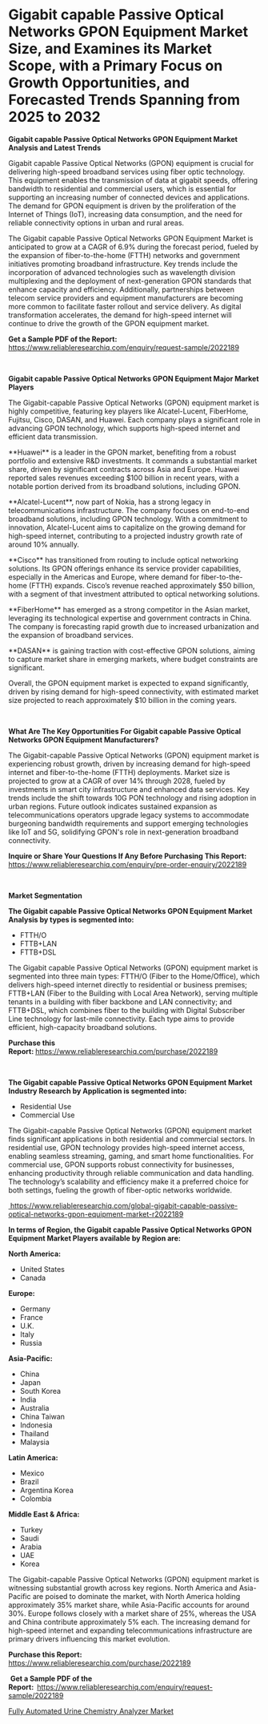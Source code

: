 <p><h1>Gigabit capable Passive Optical Networks GPON Equipment Market Size, and Examines its Market Scope, with a Primary Focus on Growth Opportunities, and Forecasted Trends Spanning from 2025 to 2032</h1></p><p><strong>Gigabit capable Passive Optical Networks GPON Equipment Market Analysis and Latest Trends</strong></p>
<p><p>Gigabit capable Passive Optical Networks (GPON) equipment is crucial for delivering high-speed broadband services using fiber optic technology. This equipment enables the transmission of data at gigabit speeds, offering bandwidth to residential and commercial users, which is essential for supporting an increasing number of connected devices and applications. The demand for GPON equipment is driven by the proliferation of the Internet of Things (IoT), increasing data consumption, and the need for reliable connectivity options in urban and rural areas.</p><p>The Gigabit capable Passive Optical Networks GPON Equipment Market is anticipated to grow at a CAGR of 6.9% during the forecast period, fueled by the expansion of fiber-to-the-home (FTTH) networks and government initiatives promoting broadband infrastructure. Key trends include the incorporation of advanced technologies such as wavelength division multiplexing and the deployment of next-generation GPON standards that enhance capacity and efficiency. Additionally, partnerships between telecom service providers and equipment manufacturers are becoming more common to facilitate faster rollout and service delivery. As digital transformation accelerates, the demand for high-speed internet will continue to drive the growth of the GPON equipment market.</p></p>
<p><strong>Get a Sample PDF of the Report:&nbsp;</strong> <a href="https://www.reliableresearchiq.com/enquiry/request-sample/2022189?utm_campaign=1720&utm_medium=2&utm_source=Github&utm_content=ia&utm_term=29032025&utm_id=gigabit-capable-passive-optical-networks-gpon-equipment">https://www.reliableresearchiq.com/enquiry/request-sample/2022189</a></p>
<p>&nbsp;</p>
<p><strong>Gigabit capable Passive Optical Networks GPON Equipment Major Market Players</strong></p>
<p><p>The Gigabit-capable Passive Optical Networks (GPON) equipment market is highly competitive, featuring key players like Alcatel-Lucent, FiberHome, Fujitsu, Cisco, DASAN, and Huawei. Each company plays a significant role in advancing GPON technology, which supports high-speed internet and efficient data transmission.</p><p>**Huawei** is a leader in the GPON market, benefiting from a robust portfolio and extensive R&D investments. It commands a substantial market share, driven by significant contracts across Asia and Europe. Huawei reported sales revenues exceeding $100 billion in recent years, with a notable portion derived from its broadband solutions, including GPON.</p><p>**Alcatel-Lucent**, now part of Nokia, has a strong legacy in telecommunications infrastructure. The company focuses on end-to-end broadband solutions, including GPON technology. With a commitment to innovation, Alcatel-Lucent aims to capitalize on the growing demand for high-speed internet, contributing to a projected industry growth rate of around 10% annually.</p><p>**Cisco** has transitioned from routing to include optical networking solutions. Its GPON offerings enhance its service provider capabilities, especially in the Americas and Europe, where demand for fiber-to-the-home (FTTH) expands. Cisco’s revenue reached approximately $50 billion, with a segment of that investment attributed to optical networking solutions.</p><p>**FiberHome** has emerged as a strong competitor in the Asian market, leveraging its technological expertise and government contracts in China. The company is forecasting rapid growth due to increased urbanization and the expansion of broadband services.</p><p>**DASAN** is gaining traction with cost-effective GPON solutions, aiming to capture market share in emerging markets, where budget constraints are significant.</p><p>Overall, the GPON equipment market is expected to expand significantly, driven by rising demand for high-speed connectivity, with estimated market size projected to reach approximately $10 billion in the coming years.</p></p>
<p>&nbsp;</p>
<p><strong>What Are The Key Opportunities For Gigabit capable Passive Optical Networks GPON Equipment Manufacturers?</strong></p>
<p><p>The Gigabit-capable Passive Optical Networks (GPON) equipment market is experiencing robust growth, driven by increasing demand for high-speed internet and fiber-to-the-home (FTTH) deployments. Market size is projected to grow at a CAGR of over 14% through 2028, fueled by investments in smart city infrastructure and enhanced data services. Key trends include the shift towards 10G PON technology and rising adoption in urban regions. Future outlook indicates sustained expansion as telecommunications operators upgrade legacy systems to accommodate burgeoning bandwidth requirements and support emerging technologies like IoT and 5G, solidifying GPON's role in next-generation broadband connectivity.</p></p>
<p><strong>Inquire or Share Your Questions If Any Before Purchasing This Report:</strong> <a href="https://www.reliableresearchiq.com/enquiry/pre-order-enquiry/2022189?utm_campaign=1720&utm_medium=2&utm_source=Github&utm_content=ia&utm_term=29032025&utm_id=gigabit-capable-passive-optical-networks-gpon-equipment">https://www.reliableresearchiq.com/enquiry/pre-order-enquiry/2022189</a></p>
<p>&nbsp;</p>
<p><strong>Market Segmentation</strong></p>
<p><strong>The Gigabit capable Passive Optical Networks GPON Equipment Market Analysis by types is segmented into:</strong></p>
<p><ul><li>FTTH/O</li><li>FTTB+LAN</li><li>FTTB+DSL</li></ul></p>
<p><p>The Gigabit capable Passive Optical Networks (GPON) equipment market is segmented into three main types: FTTH/O (Fiber to the Home/Office), which delivers high-speed internet directly to residential or business premises; FTTB+LAN (Fiber to the Building with Local Area Network), serving multiple tenants in a building with fiber backbone and LAN connectivity; and FTTB+DSL, which combines fiber to the building with Digital Subscriber Line technology for last-mile connectivity. Each type aims to provide efficient, high-capacity broadband solutions.</p></p>
<p><strong>Purchase this Report:&nbsp;</strong><a href="https://www.reliableresearchiq.com/purchase/2022189?utm_campaign=1720&utm_medium=2&utm_source=Github&utm_content=ia&utm_term=29032025&utm_id=gigabit-capable-passive-optical-networks-gpon-equipment">https://www.reliableresearchiq.com/purchase/2022189</a></p>
<p>&nbsp;</p>
<p><strong>The Gigabit capable Passive Optical Networks GPON Equipment Market Industry Research by Application is segmented into:</strong></p>
<p><ul><li>Residential Use</li><li>Commercial Use</li></ul></p>
<p><p>The Gigabit-capable Passive Optical Networks (GPON) equipment market finds significant applications in both residential and commercial sectors. In residential use, GPON technology provides high-speed internet access, enabling seamless streaming, gaming, and smart home functionalities. For commercial use, GPON supports robust connectivity for businesses, enhancing productivity through reliable communication and data handling. The technology’s scalability and efficiency make it a preferred choice for both settings, fueling the growth of fiber-optic networks worldwide.</p></p>
<p><a href="https://www.reliableresearchiq.com/global-gigabit-capable-passive-optical-networks-gpon-equipment-market-r2022189?utm_campaign=1720&utm_medium=2&utm_source=Github&utm_content=ia&utm_term=29032025&utm_id=gigabit-capable-passive-optical-networks-gpon-equipment">&nbsp;https://www.reliableresearchiq.com/global-gigabit-capable-passive-optical-networks-gpon-equipment-market-r2022189</a></p>
<p><strong>In terms of Region, the Gigabit capable Passive Optical Networks GPON Equipment Market Players available by Region are:</strong></p>
<p>
    <p> <strong> North America: </strong>
        <ul>
            <li>United States</li>
            <li>Canada</li>
        </ul>
        </p> 
    <p> <strong> Europe: </strong>
        <ul>
            <li>Germany</li>
            <li>France</li>
            <li>U.K.</li>
            <li>Italy</li>
            <li>Russia</li>
        </ul>
        </p> 
    <p> <strong> Asia-Pacific: </strong>
        <ul>
            <li>China</li>
            <li>Japan</li>
            <li>South Korea</li>
            <li>India</li>
            <li>Australia</li>
            <li>China Taiwan</li>
            <li>Indonesia</li>
            <li>Thailand</li>
            <li>Malaysia</li>
        </ul>
        </p> 
    <p> <strong> Latin America: </strong>
        <ul>
            <li>Mexico</li>
            <li>Brazil</li>
            <li>Argentina Korea</li>
            <li>Colombia</li>
        </ul>
        </p> 
    <p> <strong> Middle East & Africa: </strong>
        <ul>
            <li>Turkey</li>
            <li>Saudi</li>
            <li>Arabia</li>
            <li>UAE</li>
            <li>Korea</li>
        </ul>
    </p>
    </p>
<p><p>The Gigabit-capable Passive Optical Networks (GPON) equipment market is witnessing substantial growth across key regions. North America and Asia-Pacific are poised to dominate the market, with North America holding approximately 35% market share, while Asia-Pacific accounts for around 30%. Europe follows closely with a market share of 25%, whereas the USA and China contribute approximately 5% each. The increasing demand for high-speed internet and expanding telecommunications infrastructure are primary drivers influencing this market evolution. </p></p>
<p><strong>Purchase this Report: </strong><a href="https://www.reliableresearchiq.com/purchase/2022189?utm_campaign=1720&utm_medium=2&utm_source=Github&utm_content=ia&utm_term=29032025&utm_id=gigabit-capable-passive-optical-networks-gpon-equipment">https://www.reliableresearchiq.com/purchase/2022189</a></p>
<p>&nbsp;<strong>Get a Sample PDF of the Report:&nbsp;&nbsp;</strong><a href="https://www.reliableresearchiq.com/enquiry/request-sample/2022189?utm_campaign=1720&utm_medium=2&utm_source=Github&utm_content=ia&utm_term=29032025&utm_id=gigabit-capable-passive-optical-networks-gpon-equipment">https://www.reliableresearchiq.com/enquiry/request-sample/2022189</a></p>
<p><strong></strong></p>
<p><p><a href="https://github.com/willjis/Market-Research-Report-List-1/blob/main/fully-automated-urine-chemistry-analyzer-market.md?utm_campaign=1720&utm_medium=2&utm_source=Github&utm_content=ia&utm_term=29032025&utm_id=gigabit-capable-passive-optical-networks-gpon-equipment">Fully Automated Urine Chemistry Analyzer Market</a></p></p>